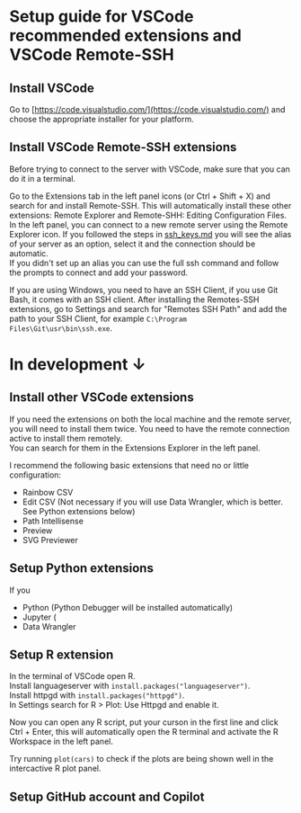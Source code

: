 # Setup guide for VSCode recommended extensions and VSCode Remote-SSH

## Install VSCode

Go to [https://code.visualstudio.com/](https://code.visualstudio.com/) and choose the appropriate installer for your platform.

## Install VSCode Remote-SSH extensions

Before trying to connect to the server with VSCode, make sure that you can do it in a terminal.  

Go to the Extensions tab in the left panel icons (or Ctrl + Shift + X) and search for and install Remote-SSH. 
This will automatically install these other extensions: Remote Explorer and Remote-SHH: Editing Configuration Files.
In the left panel, you can connect to a new remote server using the Remote Explorer icon. If you followed the steps in [ssh_keys.md](https://github.com/magwenelab/CodeStarterKit/blob/main/ssh_keys.md) 
you will see the alias of your server as an option, select it and the connection should be automatic.  
If you didn't set up an alias you can use the full ssh command and follow the prompts to connect and add your password.  

If you are using Windows, you need to have an SSH Client, if you use Git Bash, it comes with an SSH client. After installing the Remotes-SSH extensions, 
go to Settings and search for "Remotes SSH Path" and add the path to your SSH Client, for example `C:\Program Files\Git\usr\bin\ssh.exe`.  


# In development &darr;
## Install other VSCode extensions

If you need the extensions on both the local machine and the remote server, you will need to install them twice. 
You need to have the remote connection active to install them remotely.    
You can search for them in the Extensions Explorer in the left panel.

I recommend the following basic extensions that need no or little configuration:  

* Rainbow CSV
* Edit CSV (Not necessary if you will use Data Wrangler, which is better. See Python extensions below)  
* Path Intellisense  
* Preview  
* SVG Previewer  

## Setup Python extensions

If you 
* Python (Python Debugger will be installed automatically)
* Jupyter (
* Data Wrangler


## Setup R extension

In the terminal of VSCode open R.  
Install languageserver with `install.packages("languageserver")`.  
Install httpgd with `install.packages("httpgd")`.   
In Settings search for R > Plot: Use Httpgd and enable it.  

Now you can open any R script, put your curson in the first line and click Ctrl + Enter, 
this will automatically open the R terminal and activate the R Workspace in the left panel.  

Try running `plot(cars)` to check if the plots are being shown well in the intercactive R plot panel.  


## Setup GitHub account and Copilot
